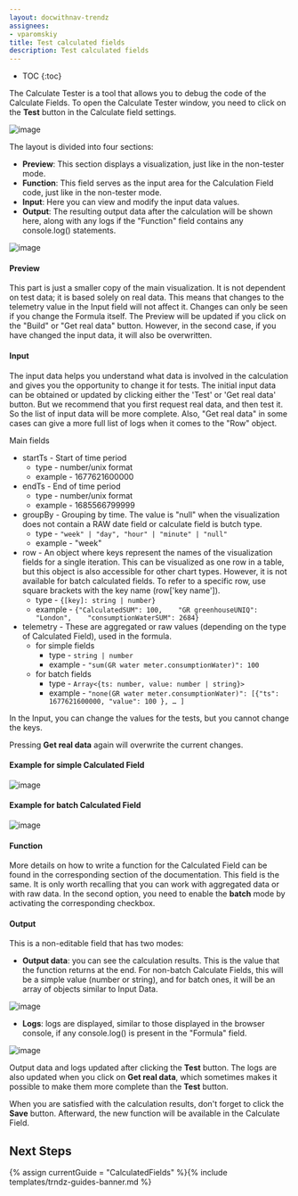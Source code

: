 ```yaml
---
layout: docwithnav-trendz
assignees:
- vparomskiy
title: Test calculated fields
description: Test calculated fields
---
```


* TOC
{:toc}

The Calculate Tester is a tool that allows you to debug the code of the Calculate Fields. To open the Calculate Tester window, you need to click on the **Test** button in the Calculate field settings.

![image](https://img.thingsboard.io/trendz/test-calculated-open.png)

The layout is divided into four sections:

* **Preview**: This section displays a visualization, just like in the non-tester mode.
* **Function**: This field serves as the input area for the Calculation Field code, just like in the non-tester mode.
* **Input**: Here you can view and modify the input data values.
* **Output**: The resulting output data after the calculation will be shown here, along with any logs if the "Function" field contains any console.log() statements.

![image](https://img.thingsboard.io/trendz/test-calculated-details.png)

#### Preview
This part is just a smaller copy of the main visualization. It is not dependent on test data; it is based solely on real data. 
This means that changes to the telemetry value in the Input field will not affect it. Changes can only be seen if you change the Formula itself.
The Preview will be updated if you click on the "Build" or "Get real data" button. However, in the second case, if you have changed the input data, it will also be overwritten.

#### Input
The input data helps you understand what data is involved in the calculation and gives you the opportunity to change it for tests.
The initial input data can be obtained or updated by clicking either the 'Test' or 'Get real data' button. 
But we recommend that you first request real data, and then test it. So the list of input data will be more complete. Also, "Get real data" in some cases can give a more full list of logs when it comes to the "Row" object.

Main fields

* startTs - Start of time period
  * type - number/unix format
  * example - 1677621600000
* endTs - End of time period
    * type - number/unix format
    * example - 1685566799999
* groupBy - Grouping by time. The value is "null" when the visualization does not contain a RAW date field or calculate field is butch type.
    * type - `"week" | "day", "hour" | "minute" | "null"`
    * example - "week"
* row - An object where keys represent the names of the visualization fields for a single iteration. This can be visualized as one row in a table, but this object is also accessible for other chart types. However, it is not available for batch calculated fields. To refer to a specific row, use square brackets with the key name (row['key name']).
  * type - `{[key]: string | number}`
  * example - `{"CalculatedSUM": 100,    "GR greenhouseUNIQ": "London",    "consumptionWaterSUM": 2684}`
* telemetry - These are aggregated or raw values (depending on the type of Calculated Field), used in the formula.
  * for simple fields
    * type  - `string | number`
    * example - `"sum(GR water meter.consumptionWater)": 100`
  * for batch fields
    * type  - `Array<{ts: number, value: number | string}>`
    * example - `"none(GR water meter.consumptionWater)": [{"ts": 1677621600000, "value": 100 }, … ]`

In the Input, you can change the values for the tests, but you cannot change the keys.

Pressing **Get real data** again will overwrite the current changes.


#### Example for simple Calculated Field

![image](https://img.thingsboard.io/trendz/test-calculated-simple-field.png)

#### Example for batch Calculated Field

![image](https://img.thingsboard.io/trendz/test-calculated-batch-field.png)

#### Function
More details on how to write a function for the Calculated Field can be found in the corresponding section of the documentation. 
This field is the same. It is only worth recalling that you can work with aggregated data or with raw data. In the second option, you need to enable the **batch** mode by activating the corresponding checkbox.

#### Output
This is a non-editable field that has two modes:

* **Output data**:  you can see the calculation results. This is the value that the function returns at the end. For non-batch Calculate Fields, this will be a simple value (number or string), and for batch ones, it will be an array of objects similar to Input Data.

![image](https://img.thingsboard.io/trendz/test-calculated-output.png)

* **Logs**: logs are displayed, similar to those displayed in the browser console, if any console.log() is present in the "Formula" field.

![image](https://img.thingsboard.io/trendz/test-calculated-logs.png)


Output data and logs updated after clicking the **Test** button. The logs are also updated when you click on **Get real data**, which sometimes makes it possible to make them more complete than the **Test** button.

When you are satisfied with the calculation results, don't forget to click the **Save** button. Afterward, the new function will be available in the Calculate Field.

## Next Steps

{% assign currentGuide = "CalculatedFields" %}{% include templates/trndz-guides-banner.md %}